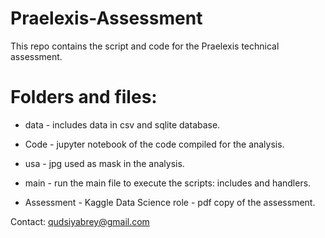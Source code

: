 # Praelexis-Assessment
This repo contains the script and code for the Praelexis technical assessment.

# Folders and files:

* data                                     - includes data in csv and sqlite database.

* Code                                     - jupyter notebook of the code compiled for the analysis.

* usa                                      - jpg used as mask in the analysis.

* main                                     - run the main file to execute the scripts: includes and handlers.

* Assessment - Kaggle Data Science role    - pdf copy of the assessment.


Contact: qudsiyabrey@gmail.com